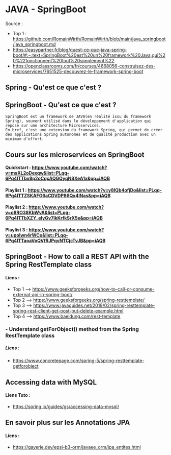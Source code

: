 # JAVA - SpringBoot

Source :<br>
- Top 1 : https://github.com/RomainWirth/RomainWirth/blob/main/java_springboot/java_springboot.md
- https://easypartner.fr/blog/quest-ce-que-java-spring-boot/#:~:text=SpringBoot%20est%20un%20framework%20Java,qui%20%22fonctionnent%20tout%20simplement%22.
- https://openclassrooms.com/fr/courses/4668056-construisez-des-microservices/7651525-decouvrez-le-framework-spring-boot

## Spring - Qu'est ce que c'est ?

## SpringBoot - Qu'est ce que c'est ?
```
SpringBoot est un framework de JAVA(en réalité issu du framework Spring), souvent utilisé dans le développement d'application qui repose sur une architecture Microservices.
En bref, c'est une extension du framework Spring, qui permet de créer des applications Spring autonomes et de qualité production avec un minimum d'effort.
```

## Cours sur les microservices en SpringBoot
#### Quickstart : https://www.youtube.com/watch?v=msXL2oDexqw&list=PLqq-6Pq4lTTbx8p2oCgcAQGQyqN8XeA1x&pp=iAQB
#### Playlist 1 : https://www.youtube.com/watch?v=y8IQb4ofjDo&list=PLqq-6Pq4lTTZSKAFG6aCDVDP86Qx4lNas&pp=iAQB
#### Playlist 2 : https://www.youtube.com/watch?v=o8RO38KbWvA&list=PLqq-6Pq4lTTbXZY_elyGv7IkKrfkSrX5e&pp=iAQB
#### Playlist 3 : https://www.youtube.com/watch?v=upoIwn4rWCo&list=PLqq-6Pq4lTTaoaVoQVfRJPqvNTCjcTvJB&pp=iAQB


## SpringBoot - How to call a REST API with the Spring RestTemplate class
#### Liens :
- Top 1 --> https://www.geeksforgeeks.org/how-to-call-or-consume-external-api-in-spring-boot/
- Top 2 --> https://www.geeksforgeeks.org/spring-resttemplate/
- Top 3 --> https://www.javaguides.net/2019/02/spring-resttemplate-spring-rest-client-get-post-put-delete-example.html
- Top 4 --> https://www.baeldung.com/rest-template

### - Understand getForObject() method from the Spring RestTemplate class
##### Liens :
- https://www.concretepage.com/spring-5/spring-resttemplate-getforobject

## Accessing data with MySQL
#### Liens Tuto :
- https://spring.io/guides/gs/accessing-data-mysql/

## En savoir plus sur les Annotations JPA
#### Liens :
- https://gayerie.dev/epsi-b3-orm/javaee_orm/jpa_entites.html
